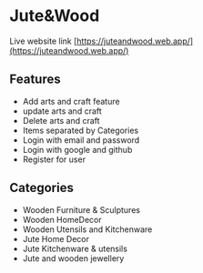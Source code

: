 # Jute&Wood

Live website link [https://juteandwood.web.app/](https://juteandwood.web.app/)

## Features

- Add arts and craft feature
- update arts and craft
- Delete arts and craft
- Items separated by Categories
- Login with email and password
- Login with google and github
- Register for user

## Categories

- Wooden Furniture & Sculptures
- Wooden HomeDecor
- Wooden Utensils and Kitchenware
- Jute Home Decor
- Jute Kitchenware & utensils
- Jute and wooden jewellery
